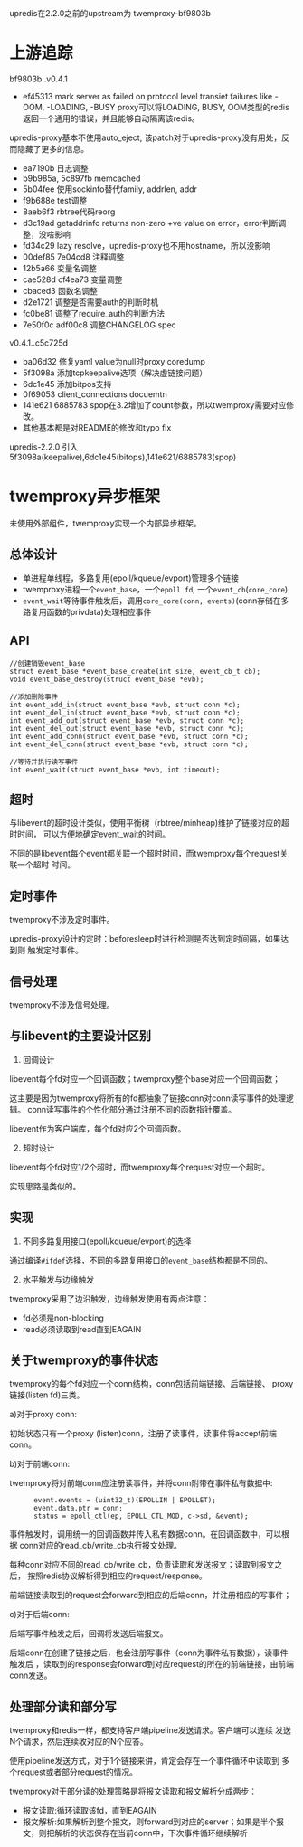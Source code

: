 

upredis在2.2.0之前的upstream为 twemproxy-bf9803b

# 上游追踪

bf9803b..v0.4.1

- ef45313  mark server as failed on protocol level transiet failures like -OOM, -LOADING, -BUSY
proxy可以将LOADING, BUSY, OOM类型的redis返回一个通用的错误，并且能够自动隔离该redis。

upredis-proxy基本不使用auto_eject, 该patch对于upredis-proxy没有用处，反而隐藏了更多的信息。

- ea7190b 日志调整
- b9b985a, 5c897fb memcached
- 5b04fee 使用sockinfo替代family, addrlen, addr
- f9b688e test调整
- 8aeb6f3 rbtree代码reorg
- d3c19ad getaddrinfo returns non-zero +ve value on error，error判断调整，没啥影响
- fd34c29 lazy resolve，upredis-proxy也不用hostname，所以没影响
- 00def85 7e04cd8  注释调整
- 12b5a66 变量名调整
- cae528d cf4ea73 变量调整
- cbaced3 函数名调整
- d2e1721 调整是否需要auth的判断时机
- fc0be81 调整了require_auth的判断方法 
- 7e50f0c adf00c8 调整CHANGELOG spec


v0.4.1..c5c725d

- ba06d32 修复yaml value为null时proxy coredump
- 5f3098a 添加tcpkeepalive选项（解决虚链接问题）
- 6dc1e45 添加bitpos支持
- 0f69053 client_connections docuemtn
- 141e621 6885783 spop在3.2增加了count参数，所以twemproxy需要对应修改。
- 其他基本都是对README的修改和typo fix


upredis-2.2.0 引入5f3098a(keepalive),6dc1e45(bitops),141e621/6885783(spop)


# twemproxy异步框架

未使用外部组件，twemproxy实现一个内部异步框架。

## 总体设计

- 单进程单线程，多路复用(epoll/kqueue/evport)管理多个链接
- twemproxy进程一个`event_base`，一个`epoll fd`, 一个`event_cb`(`core_core`)
- `event_wait`等待事件触发后，调用`core_core(conn, events)`(conn存储在多路复用函数的privdata)处理相应事件

## API

```
//创建销毁event_base
struct event_base *event_base_create(int size, event_cb_t cb);
void event_base_destroy(struct event_base *evb);

//添加删除事件
int event_add_in(struct event_base *evb, struct conn *c);
int event_del_in(struct event_base *evb, struct conn *c);
int event_add_out(struct event_base *evb, struct conn *c);
int event_del_out(struct event_base *evb, struct conn *c);
int event_add_conn(struct event_base *evb, struct conn *c);
int event_del_conn(struct event_base *evb, struct conn *c);

//等待并执行读写事件
int event_wait(struct event_base *evb, int timeout);
```

## 超时

与libevent的超时设计类似，使用平衡树（rbtree/minheap)维护了链接对应的超时时间，
可以方便地确定event_wait的时间。

不同的是libevent每个event都关联一个超时时间，而twemproxy每个request关联一个超时
时间。

## 定时事件

twemproxy不涉及定时事件。

upredis-proxy设计的定时：beforesleep时进行检测是否达到定时间隔，如果达到则
触发定时事件。

## 信号处理

twemproxy不涉及信号处理。

## 与libevent的主要设计区别

1. 回调设计

libevent每个fd对应一个回调函数；twemproxy整个base对应一个回调函数；

这主要是因为twemproxy将所有的fd都抽象了链接conn对conn读写事件的处理逻辑。
conn读写事件的个性化部分通过注册不同的函数指针覆盖。

libevent作为客户端库，每个fd对应2个回调函数。

2. 超时设计

libevent每个fd对应1/2个超时，而twemproxy每个request对应一个超时。

实现思路是类似的。

## 实现

1. 不同多路复用接口(epoll/kqueue/evport)的选择

通过编译`#ifdef`选择，不同的多路复用接口的`event_base`结构都是不同的。

2.  水平触发与边缘触发

twemproxy采用了边沿触发，边缘触发使用有两点注意：

- fd必须是non-blocking
- read必须读取到read直到EAGAIN

## 关于twemproxy的事件状态

twemproxy的每个fd对应一个conn结构，conn包括前端链接、后端链接、
proxy链接(listen fd)三类。

a)对于proxy conn:

初始状态只有一个proxy (listen)conn，注册了读事件，读事件将accept前端conn。

b)对于前端conn:

twemproxy将对前端conn应注册读事件，并将conn附带在事件私有数据中:


```
      event.events = (uint32_t)(EPOLLIN | EPOLLET);
      event.data.ptr = conn;
      status = epoll_ctl(ep, EPOLL_CTL_MOD, c->sd, &event);
```

事件触发时，调用统一的回调函数并传入私有数据conn。在回调函数中，可以根据
conn对应的read_cb/write_cb执行报文处理。

每种conn对应不同的read_cb/write_cb，负责读取和发送报文；读取到报文之后，
按照redis协议解析得到相应的request/response。

前端链接读取到的request会forward到相应的后端conn，并注册相应的写事件；

c)对于后端conn:

后端写事件触发之后，回调将发送后端报文。

后端conn在创建了链接之后，也会注册写事件（conn为事件私有数据），读事件触发后
，读取到的response会forward到对应request的所在的前端链接，由前端conn发送。

## 处理部分读和部分写

twemproxy和redis一样，都支持客户端pipeline发送请求。客户端可以连续
发送N个请求，然后连续收对应的N个应答。

使用pipeline发送方式，对于1个链接来讲，肯定会存在一个事件循环中读取到
多个request或者部分request的情况。

twemproxy对于部分读的处理策略是将报文读取和报文解析分成两步：

- 报文读取:循环读取该fd，直到EAGAIN
- 报文解析:如果解析到整个报文，则forward到对应的server；如果是半个报文，则把解析的状态保存在当前conn中，下次事件循环继续解析



